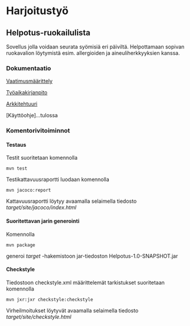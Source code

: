 # Harjoitustyö


## Helpotus-ruokailulista

Sovellus jolla voidaan seurata syömisiä eri päiviltä. Helpottamaan sopivan ruokavalion löytymistä esim. allergioiden ja aineuliherkkyyksien kanssa. 


### Dokumentaatio

[Vaatimusmäärittely](https://github.com/KilpiV/ot-harjoitustyo/blob/master/Harjoitustyo/Dokumentaatio/Vaatimusm%C3%A4%C3%A4rittely_Helpotus.md)

[Työaikakirjanpito](https://github.com/KilpiV/ot-harjoitustyo/blob/master/Harjoitustyo/Dokumentaatio/Ty%C3%B6aikakirjanpito.md)

[Arkkitehtuuri](https://github.com/KilpiV/ot-harjoitustyo/blob/master/Harjoitustyo/Dokumentaatio/arkkitehtuuri.md)

[Käyttöohje]...tulossa

### Komentorivitoiminnot

#### Testaus

Testit suoritetaan komennolla

```
mvn test
```

Testikattavuusraportti luodaan komennolla

```
mvn jacoco:report
```
Kattavuusraportti löytyy avaamalla selaimella tiedosto *target/site/jacoco/index.html*


#### Suoritettavan jarin generointi

Komennolla

```
mvn package
```
generoi *target* -hakemistoon jar-tiedoston Helpotus-1.0-SNAPSHOT.jar


#### Checkstyle

Tiedostoon checkstyle.xml määrittelemät tarkistukset suoritetaan komennolla

```
mvn jxr:jxr checkstyle:checkstyle
```

Virheilmoitukset löytyvät avaamalla selaimella tiedosto *target/site/checkstyle.html*

